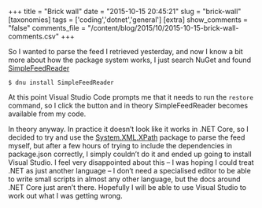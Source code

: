 +++
title = "Brick wall"
date = "2015-10-15 20:45:21"
slug = "brick-wall"
[taxonomies]
tags = ['coding','dotnet','general']
[extra]
show_comments = "false"
comments_file = "/content/blog/2015/10/2015-10-15-brick-wall-comments.csv"
+++

So I wanted to parse the feed I retrieved yesterday, and now I know a bit more about how the package system works, I just search NuGet and found [SimpleFeedReader](https://github.com/RobThree/SimpleFeedReader)

`$ dnu install SimpleFeedReader`

At this point Visual Studio Code prompts me that it needs to run the `restore` command, so I click the button and in theory SimpleFeedReader becomes available from my code.

In theory anyway. In practice it doesn’t look like it works in .NET Core, so I decided to try and use the [System.XML.XPath](https://msdn.microsoft.com/en-us/library/system.xml.xpath%28v=vs.110%29.aspx?f=255&MSPPError=-2147217396) package to parse the feed myself, but after a few hours of trying to include the dependencies in package.json correctly, I simply couldn’t do it and ended up going to install Visual Studio. I feel very disappointed about this – I was hoping I could treat .NET as just another language – I don’t need a specialised editor to be able to write small scripts in almost any other language, but the docs around .NET Core just aren’t there. Hopefully I will be able to use Visual Studio to work out what I was getting wrong.
